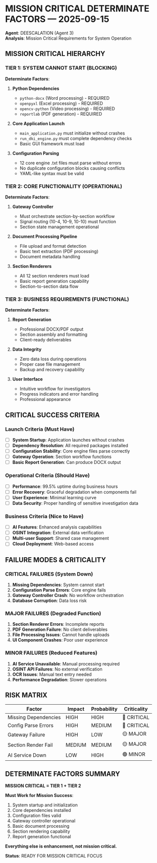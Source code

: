 # MISSION CRITICAL DETERMINATE FACTORS — 2025-09-15

**Agent**: DEESCALATION (Agent 3)  
**Analysis**: Mission Critical Requirements for System Operation

## MISSION CRITICAL HIERARCHY

### TIER 1: SYSTEM CANNOT START (BLOCKING)
**Determinate Factors**:
1. **Python Dependencies**
   - `python-docx` (Word processing) - REQUIRED
   - `openpyxl` (Excel processing) - REQUIRED
   - `opencv-python` (Video processing) - REQUIRED
   - `reportlab` (PDF generation) - REQUIRED

2. **Core Application Launch**
   - `main_application.py` must initialize without crashes
   - `run_dki_engine.py` must complete dependency checks
   - Basic GUI framework must load

3. **Configuration Parsing**
   - 12 core engine .txt files must parse without errors
   - No duplicate configuration blocks causing conflicts
   - YAML-like syntax must be valid

### TIER 2: CORE FUNCTIONALITY (OPERATIONAL)
**Determinate Factors**:
1. **Gateway Controller**
   - Must orchestrate section-by-section workflow
   - Signal routing (10-4, 10-9, 10-10) must function
   - Section state management operational

2. **Document Processing Pipeline**
   - File upload and format detection
   - Basic text extraction (PDF processing)
   - Document metadata handling

3. **Section Renderers**
   - All 12 section renderers must load
   - Basic report generation capability
   - Section-to-section data flow

### TIER 3: BUSINESS REQUIREMENTS (FUNCTIONAL)
**Determinate Factors**:
1. **Report Generation**
   - Professional DOCX/PDF output
   - Section assembly and formatting
   - Client-ready deliverables

2. **Data Integrity**
   - Zero data loss during operations
   - Proper case file management
   - Backup and recovery capability

3. **User Interface**
   - Intuitive workflow for investigators
   - Progress indicators and error handling
   - Professional appearance

## CRITICAL SUCCESS CRITERIA

### Launch Criteria (Must Have)
- [ ] **System Startup**: Application launches without crashes
- [ ] **Dependency Resolution**: All required packages installed
- [ ] **Configuration Stability**: Core engine files parse correctly
- [ ] **Gateway Operation**: Section workflow functions
- [ ] **Basic Report Generation**: Can produce DOCX output

### Operational Criteria (Should Have)
- [ ] **Performance**: 99.5% uptime during business hours
- [ ] **Error Recovery**: Graceful degradation when components fail
- [ ] **User Experience**: Minimal learning curve
- [ ] **Data Security**: Proper handling of sensitive investigation data

### Business Criteria (Nice to Have)
- [ ] **AI Features**: Enhanced analysis capabilities
- [ ] **OSINT Integration**: External data verification
- [ ] **Multi-user Support**: Shared case management
- [ ] **Cloud Deployment**: Web-based access

## FAILURE MODES & CRITICALITY

### CRITICAL FAILURES (System Down)
1. **Missing Dependencies**: System cannot start
2. **Configuration Parse Errors**: Core engine fails
3. **Gateway Controller Crash**: No workflow orchestration
4. **Database Corruption**: Data loss risk

### MAJOR FAILURES (Degraded Function)
1. **Section Renderer Errors**: Incomplete reports
2. **PDF Generation Failure**: No client deliverables
3. **File Processing Issues**: Cannot handle uploads
4. **UI Component Crashes**: Poor user experience

### MINOR FAILURES (Reduced Features)
1. **AI Service Unavailable**: Manual processing required
2. **OSINT API Failures**: No external verification
3. **OCR Issues**: Manual text entry needed
4. **Performance Degradation**: Slower operations

## RISK MATRIX

| Factor | Impact | Probability | Criticality |
|--------|--------|-------------|-------------|
| Missing Dependencies | HIGH | HIGH | 🔴 CRITICAL |
| Config Parse Errors | HIGH | MEDIUM | 🔴 CRITICAL |
| Gateway Failure | HIGH | LOW | 🟡 MAJOR |
| Section Render Fail | MEDIUM | MEDIUM | 🟡 MAJOR |
| AI Service Down | LOW | HIGH | 🟢 MINOR |

## DETERMINATE FACTORS SUMMARY

**MISSION CRITICAL = TIER 1 + TIER 2**

**Must Work for Mission Success**:
1. System startup and initialization
2. Core dependencies installed
3. Configuration files valid
4. Gateway controller operational
5. Basic document processing
6. Section rendering capability
7. Report generation functional

**Everything else is enhancement, not mission critical.**

**Status**: READY FOR MISSION CRITICAL FOCUS














